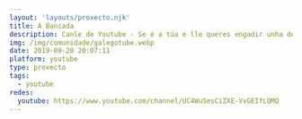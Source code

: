 ```yaml
---
layout: 'layouts/proxecto.njk'
title: A Bancada
description: Canle de Youtube - Se é a túa e lle queres engadir unha descripción e etiquetas, ponte en contacto con nós.
img: /img/comunidade/galegotube.webp
date: 2019-09-28 20:07:11
platform: youtube
type: proxecto
tags:
  - youtube
redes:
  youtube: https://www.youtube.com/channel/UC4WuSesCiZXE-VvGEIfLQMQ
---
```


